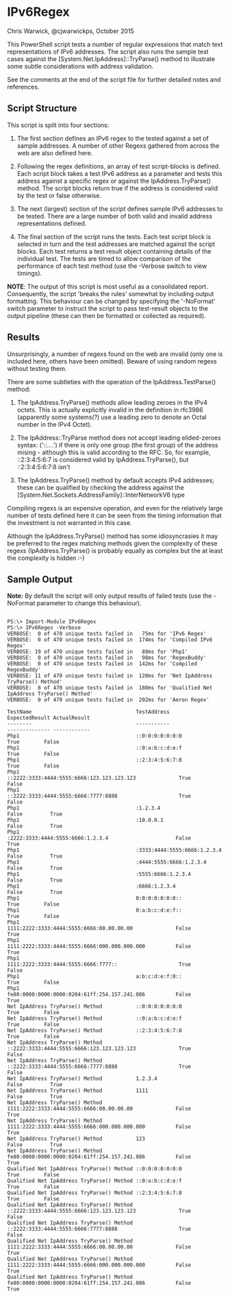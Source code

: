 # IPv6Regex
Chris Warwick, @cjwarwickps, October 2015

This PowerShell script tests a number of regular expressions that match text representations of IPv6 addresses.  The script also runs the sample test cases against the [System.Net.IpAddress]::TryParse() method to illustrate some subtle considerations with address validation.

See the comments at the end of the script file for further detailed notes and references.

Script Structure
----------------

This script is split into four sections:

1. The first section defines an IPv6 regex to the tested against a set of sample addresses. A number of other Regexs gathered from across the web are also defined here.  
   
2. Following the regex definitions, an array of test script-blocks is defined.  Each script block takes a test IPv6 address as a parameter and tests this address against a specific regex or against the IpAddress.TryParse() method.  The script blocks return true if the address is considered valid by the test or false otherwise.

3. The next (largest) section of the script defines sample IPv6 addresses to be tested. There are a large number of both valid and invalid address representations defined.
   
4. The final section of the script runs the tests. Each test script block is selected in turn and the test addresses are matched against the script blocks. Each test returns a test result object containing details of the individual test.  The tests are timed to allow comparison of the performance of each test method (use the -Verbose switch to view timings).

**NOTE**: The output of this script is most useful as a consolidated report.  Consequently, the script 'breaks the rules' somewhat by including output formatting.  This behaviour can be changed by specifying the '-NoFormat' switch parameter to instruct the script to pass test-result objects to the output pipeline (these can then be formatted or collected as required).


Results
-------

Unsurprisingly, a number of regexs found on the web are invalid (only one is included here, others have been omitted).  Beware of using random regexs without testing them.

There are some subtleties with the operation of the IpAddress.TestParse() method:

1. The IpAddress.TryParse() methods allow leading zeroes in the IPv4 octets.  This is actually explicitly invalid in the definition in rfc3986 (apparently some systems(?) use a leading zero to denote an Octal number in the IPv4 Octet).

2. The IpAddress::TryParse method does not accept leading elided-zeroes syntax: ('::....')  if there is only one group (the first group) of the address mising - although this is valid according to the RFC. So, for example, ::2:3:4:5:6:7 is considered valid by IpAddress.TryParse(), but ::2:3:4:5:6:7:8 isn't

3. The IpAddress.TryParse() method by default accepts IPv4 addresses; these can be qualified by checking the address against the [System.Net.Sockets.AddressFamily]::InterNetworkV6 type

Compiling regexs is an expensive operation, and even for the relatively large number of tests defined here it can be seen from the timing information that the investment is not warranted in this case.

Although the IpAddress.TryParse() method has some idiosyncrasies it may be preferred to the regex matching methods given the complexity of these regexs (IpAddress.TryParse() is probably equally as complex but the at least the complexity is hidden :-)

Sample Output
-------------
**Note:** By default the script will only output results of failed tests (use the -NoFormat parameter to change this behaviour).

````

PS:\> Import-Module IPv6Regex
PS:\> IPv6Regex -Verbose
VERBOSE:  0 of 470 unique tests failed in   75ms for 'IPv6 Regex'
VERBOSE:  0 of 470 unique tests failed in  174ms for 'Compiled IPv6 Regex'
VERBOSE: 19 of 470 unique tests failed in   88ms for 'Php1'
VERBOSE:  0 of 470 unique tests failed in   98ms for 'RegexBuddy'
VERBOSE:  0 of 470 unique tests failed in  142ms for 'Compiled RegexBuddy'
VERBOSE: 11 of 470 unique tests failed in  120ms for 'Net IpAddress TryParse() Method'
VERBOSE:  8 of 470 unique tests failed in  180ms for 'Qualified Net IpAddress TryParse() Method'
VERBOSE:  0 of 470 unique tests failed in  202ms for 'Aeron Regex'

TestName                                  TestAddress                                   ExpectedResult ActualResult
--------                                  -----------                                   -------------- ------------
Php1                                      ::0:0:0:0:0:0:0                                         True        False
Php1                                      ::0:a:b:c:d:e:f                                         True        False
Php1                                      ::2:3:4:5:6:7:8                                         True        False
Php1                                      ::2222:3333:4444:5555:6666:123.123.123.123              True        False
Php1                                      ::2222:3333:4444:5555:6666:7777:8888                    True        False
Php1                                      :1.2.3.4                                               False         True
Php1                                      :10.0.0.1                                              False         True
Php1                                      :2222:3333:4444:5555:6666:1.2.3.4                      False         True
Php1                                      :3333:4444:5555:6666:1.2.3.4                           False         True
Php1                                      :4444:5555:6666:1.2.3.4                                False         True
Php1                                      :5555:6666:1.2.3.4                                     False         True
Php1                                      :6666:1.2.3.4                                          False         True
Php1                                      0:0:0:0:0:0:0::                                         True        False
Php1                                      0:a:b:c:d:e:f::                                         True        False
Php1                                      1111:2222:3333:4444:5555:6666:00.00.00.00              False         True
Php1                                      1111:2222:3333:4444:5555:6666:000.000.000.000          False         True
Php1                                      1111:2222:3333:4444:5555:6666:7777::                    True        False
Php1                                      a:b:c:d:e:f:0::                                         True        False
Php1                                      fe80:0000:0000:0000:0204:61ff:254.157.241.086          False         True
Net IpAddress TryParse() Method           ::0:0:0:0:0:0:0                                         True        False
Net IpAddress TryParse() Method           ::0:a:b:c:d:e:f                                         True        False
Net IpAddress TryParse() Method           ::2:3:4:5:6:7:8                                         True        False
Net IpAddress TryParse() Method           ::2222:3333:4444:5555:6666:123.123.123.123              True        False
Net IpAddress TryParse() Method           ::2222:3333:4444:5555:6666:7777:8888                    True        False
Net IpAddress TryParse() Method           1.2.3.4                                                False         True
Net IpAddress TryParse() Method           1111                                                   False         True
Net IpAddress TryParse() Method           1111:2222:3333:4444:5555:6666:00.00.00.00              False         True
Net IpAddress TryParse() Method           1111:2222:3333:4444:5555:6666:000.000.000.000          False         True
Net IpAddress TryParse() Method           123                                                    False         True
Net IpAddress TryParse() Method           fe80:0000:0000:0000:0204:61ff:254.157.241.086          False         True
Qualified Net IpAddress TryParse() Method ::0:0:0:0:0:0:0                                         True        False
Qualified Net IpAddress TryParse() Method ::0:a:b:c:d:e:f                                         True        False
Qualified Net IpAddress TryParse() Method ::2:3:4:5:6:7:8                                         True        False
Qualified Net IpAddress TryParse() Method ::2222:3333:4444:5555:6666:123.123.123.123              True        False
Qualified Net IpAddress TryParse() Method ::2222:3333:4444:5555:6666:7777:8888                    True        False
Qualified Net IpAddress TryParse() Method 1111:2222:3333:4444:5555:6666:00.00.00.00              False         True
Qualified Net IpAddress TryParse() Method 1111:2222:3333:4444:5555:6666:000.000.000.000          False         True
Qualified Net IpAddress TryParse() Method fe80:0000:0000:0000:0204:61ff:254.157.241.086          False         True


````